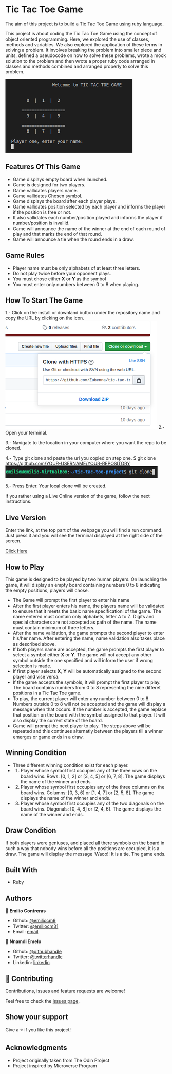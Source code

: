 
# Tic Tac Toe Game

The aim of this project is to build a Tic Tac Toe Game using ruby language.

This project is about coding the Tic Tac Toe Game using the concept of object oriented programming. Here, we explored the use of classes, methods and variables. We also explored the application of these terms in solving a problem. It involves breaking the problem into smaller piece and units, defined a pseudocode on how to solve these problems, wrote a mock solution to the problem and then wrote a proper ruby code arranged in classes and methods combined and arranged properly to solve this problem.

![PROJECT: made by Emilio and Nnamdi](https://github.com/Zubenna/tic-tac-toe-project/blob/readme_game_instructions/img/Tic_tac_toeSS.png)

## Features Of This Game

- Game displays empty board when launched.
- Game is designed for two players.
- Game vallidates players name.
- Game vallidates Chosen symbol.
- Game displays the board after each player plays.
- Game vallidates position selected by each player and informs the player if the position is free or not.
- It also vallidates each number/position played and informs the player if number/position is invallid.
- Game will announce the name of the winner at the end of each round of play and that marks the end of that round.
- Game will announce a tie when the round ends in a draw.

## Game Rules

- Player name must be only alphabets of at least three letters.
- Do not play twice before your opponent plays.
- You must chose either **X** or **Y** as the symbol
- You must enter only numbers between 0 to 8 when playing.

## How To Start The Game
1.- Click on the install or downland button under the repository name and copy the URL by clicking on the icon.
         ![PROJECT: first instruction](https://github.com/Zubenna/tic-tac-toe-project/blob/readme_game_instructions/img/first_instruction.png)
2.- Open your terminal.

3.- Navigate to the location in your computer where you want the repo to be cloned.

4.- Type git clone and paste the url you copied on step one.
         $ git clone https://github.com/YOUR-USERNAME/YOUR-REPOSITORY
         ![PROJECT: first instruction](https://github.com/Zubenna/tic-tac-toe-project/blob/readme_game_instructions/img/git_clone.png)

5.- Press Enter. Your local clone will be created.

If you rather using a Live Online version of the game, follow the next instructions.

## Live Version
Enter the link, at the top part of the webpage you will find a run command. Just press it and you will see the terminal displayed at the right side of the screen.

[Click Here](https://repl.it/@Emiliocm31/Tic-Tac-Toe-Game)

## How to Play

This game is designed to be played by two human players.
On launching the game, it will display an empty board containing numbers 0 to 8 indicating the empty positions, players will chose.
- The Game will prompt the first player to enter his name
- After the first player enters his name, the players name will be validated to ensure that it meets the basic name specificationi of the game. The name entered must contain only alphabets, letter A to Z. Digits and special characters are not accepted as path of the name. The name must contain minimum of three letters.
- After the name validation, the game prompts the second player to enter his/her name. After entering the name, name validation also takes place as described above.
- If both players name are accepted, the game prompts the first player to select a symbol either **X**  or **Y**. The game will not accept any other symbol outside the one specified and will inform the user if wrong selection is made.
- If first player selects **X**, **Y** will be automatically assigned to the second player and vise versa.
- If the game accepts the symbols, It will prompt the first player to play. The board contains numbers from 0 to 8 representng the nine differet positions in a Tic Tac Toe game.
- To play, the current player will enter any number between 0 to 8. Numbers outside 0 to 8 will not be accepted and the game will display a message when that occurs. If the number is accepted, the game replace that position on the board with the symbol assigned to that player. It will also display the current state of the board.
- Game will prompt the next player to play. The steps above will be repeated and this continues alternatly between the players till a winner emerges or game ends in a draw.

## Winning Condition

- Three different winning condition exist for each player.
- 1) Player whose symbol first occupies any of the three rows on the board wins.
   Rows: [0, 1, 2] or [3, 4, 5] or [6, 7, 8]. The game displays the name of the winner and ends.
- 2) Player whose symbol first occupies any of the three columns on the board wins.
   Columns: [0, 3, 6] or [1, 4, 7] or [2, 5, 8]. The game displays the name of the winner and ends.
- 3) Player whose symbol first occupies any of the two diagonals on the board wins.
   Diagonals: [0, 4, 8] or [2, 4, 6]. The game displays the name of the winner and ends.

## Draw Condition

If both players were geniuses, and placed all there symbols on the board in such a way that nobody wins before all the positions are occupied, it is a draw. The game will display the message 'Waoo!! It is a tie. The game ends.

## Built With

- Ruby

## Authors

👤 **Emilio Contreras**

- Github: [@emiliocm9](https://github.com/emiliocm9)
- Twitter: [@emiliocm31](https://twitter.com/emiliocm31)
- Email: [email](emilio.contreras97@gmail.com)

👤 **Nnamdi Emelu**

- Github: [@githubhandle](https://github.com/zubenna)
- Twitter: [@twitterhandle](https://twitter.com/zubenna)
- Linkedin: [linkedin](https://linkedin.com/in/nnamdi-emelu-08b14340/)

## 🤝 Contributing

Contributions, issues and feature requests are welcome!

Feel free to check the [issues page](https://github.com/Zubenna/tic-tac-toe-project/issues).

## Show your support

Give a ⭐️ if you like this project!

## Acknowledgments

- Project originally taken from The Odin Project
- Project inspired by Microverse Program
